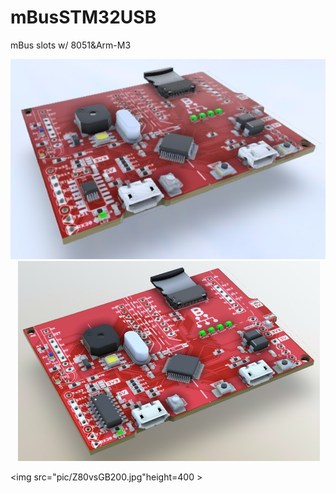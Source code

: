 # mBusSTM32USB
mBus slots w/ 8051&Arm-M3 

<img src="pic/mBusSTM32USB_0608.jpg" height=320 > &nbsp;&nbsp; <img src="pic/mBusSTM32USB_0607.jpg" height=320 >

<img src="pic/Z80vsGB200.jpg"height=400 >
